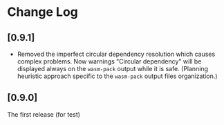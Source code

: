 # Change Log

## [0.9.1]

- Removed the imperfect circular dependency resolution which causes complex problems.
Now warnings "Circular dependency" will be displayed always on the `wasm-pack` output while it is safe.
(Planning heuristic approach specific to the `wasm-pack` output files organization.)

## [0.9.0]

The first release (for test)